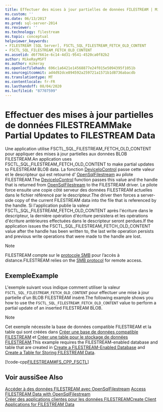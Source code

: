 ```yaml
---
title: Effectuer des mises à jour partielles de données FILESTREAM | Microsoft Docs
ms.custom: ''
ms.date: 06/13/2017
ms.prod: sql-server-2014
ms.reviewer: ''
ms.technology: filestream
ms.topic: conceptual
helpviewer_keywords:
- FILESTREAM [SQL Server], FSCTL_SQL_FILESTREAM_FETCH_OLD_CONTENT
- FSCTL_SQL_FILESTREAM_FETCH_OLD_CONTENT
ms.assetid: d6f7661e-6c14-4d31-9541-4520ca0f82b2
author: MikeRayMSFT
ms.author: mikeray
ms.openlocfilehash: 696c1a6421e14568877e24f015e5094395f1051b
ms.sourcegitcommit: ad4d92dce894592a259721a1571b1d8736abacdb
ms.translationtype: MT
ms.contentlocale: fr-FR
ms.lasthandoff: 08/04/2020
ms.locfileid: "87707599"
---
```

# <a name="make-partial-updates-to-filestream-data"></a><span data-ttu-id="0aac8-102">Effectuer des mises à jour partielles de données FILESTREAM</span><span class="sxs-lookup"><span data-stu-id="0aac8-102">Make Partial Updates to FILESTREAM Data</span></span>
  <span data-ttu-id="0aac8-103">Une application utilise FSCTL_SQL_FILESTREAM_FETCH_OLD_CONTENT pour appliquer des mises à jour partielles aux données BLOB FILESTREAM.</span><span class="sxs-lookup"><span data-stu-id="0aac8-103">An application uses FSCTL_SQL_FILESTREAM_FETCH_OLD_CONTENT to make partial updates to FILESTREAM BLOB data.</span></span> <span data-ttu-id="0aac8-104">La fonction [DeviceIoControl](https://go.microsoft.com/fwlink/?LinkId=105527) passe cette valeur et le descripteur qui est retourné d’ [OpenSqlFilestream](access-filestream-data-with-opensqlfilestream.md) au pilote FILESTREAM.</span><span class="sxs-lookup"><span data-stu-id="0aac8-104">The [DeviceIoControl](https://go.microsoft.com/fwlink/?LinkId=105527) function passes this value and the handle that is returned from [OpenSqlFilestream](access-filestream-data-with-opensqlfilestream.md) to the FILESTREAM driver.</span></span> <span data-ttu-id="0aac8-105">Le pilote force ensuite une copie côté serveur des données FILESTREAM actuelles dans le fichier référencé par le descripteur.</span><span class="sxs-lookup"><span data-stu-id="0aac8-105">The driver then forces a server-side copy of the current FILESTREAM data into the file that is referenced by the handle.</span></span> <span data-ttu-id="0aac8-106">Si l'application publie la valeur FSCTL_SQL_FILESTREAM_FETCH_OLD_CONTENT après l'écriture dans le descripteur, la dernière opération d'écriture persistera et les opérations d'écriture antérieures effectuées dans le descripteur seront perdues.</span><span class="sxs-lookup"><span data-stu-id="0aac8-106">If the application issues the FSCTL_SQL_FILESTREAM_FETCH_OLD_CONTENT value after the handle has been written to, the last write operation persists and previous write operations that were made to the handle are lost.</span></span>  
  
> [!NOTE]  
>  <span data-ttu-id="0aac8-107">FILESTREAM compte sur le [protocole SMB](https://go.microsoft.com/fwlink/?LinkId=112454) pour l’accès à distance.</span><span class="sxs-lookup"><span data-stu-id="0aac8-107">FILESTREAM relies on the [SMB protocol](https://go.microsoft.com/fwlink/?LinkId=112454) for remote access.</span></span>  
  
## <a name="example"></a><span data-ttu-id="0aac8-108">Exemple</span><span class="sxs-lookup"><span data-stu-id="0aac8-108">Example</span></span>  
 <span data-ttu-id="0aac8-109">L'exemple suivant vous indique comment utiliser la valeur `FSCTL_SQL_FILESTREAM_FETCH_OLD_CONTENT` pour effectuer une mise à jour partielle d'un BLOB FILESTREAM inséré.</span><span class="sxs-lookup"><span data-stu-id="0aac8-109">The following example shows you how to use the `FSCTL_SQL_FILESTREAM_FETCH_OLD_CONTENT` value to perform a partial update of an inserted FILESTREAM BLOB.</span></span>  
  
> [!NOTE]  
>  <span data-ttu-id="0aac8-110">Cet exemple nécessite la base de données compatible FILESTREAM et la table qui sont créées dans [Créer une base de données compatible FILESTREAM](create-a-filestream-enabled-database.md) et [Créer une table pour le stockage de données FILESTREAM](create-a-table-for-storing-filestream-data.md).</span><span class="sxs-lookup"><span data-stu-id="0aac8-110">This example requires the FILESTREAM-enabled database and table that are created in [Create a FILESTREAM-Enabled Database](create-a-filestream-enabled-database.md) and [Create a Table for Storing FILESTREAM Data](create-a-table-for-storing-filestream-data.md).</span></span>  
  
 [!code-cpp[FILESTREAM#FS_CPP_FSCTL](../../snippets/tsql/SQL15/tsql/filestream/cpp/filestream.cpp#fs_cpp_fsctl)]  
  
## <a name="see-also"></a><span data-ttu-id="0aac8-111">Voir aussi</span><span class="sxs-lookup"><span data-stu-id="0aac8-111">See Also</span></span>  
 <span data-ttu-id="0aac8-112">[Accéder à des données FILESTREAM avec OpenSqlFilestream](access-filestream-data-with-opensqlfilestream.md) </span><span class="sxs-lookup"><span data-stu-id="0aac8-112">[Access FILESTREAM Data with OpenSqlFilestream](access-filestream-data-with-opensqlfilestream.md) </span></span>  
 [<span data-ttu-id="0aac8-113">Créer des applications clientes pour les données FILESTREAM</span><span class="sxs-lookup"><span data-stu-id="0aac8-113">Create Client Applications for FILESTREAM Data</span></span>](create-client-applications-for-filestream-data.md)  
  
  
